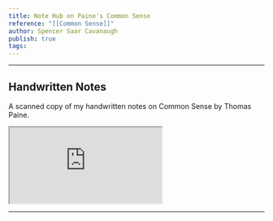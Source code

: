 ```yaml
---
title: Note Hub on Paine's Common Sense
reference: "[[Common Sense]]"
author: Spencer Saar Cavanaugh
publish: true
tags: 
---
```


---

## Handwritten Notes

A scanned copy of my handwritten notes on Common Sense by Thomas Paine.

<iframe src="https://agvb4gwvrvr52xhr3hitm6sic3mgaqkm2rm4nisrnkgy6bkvbf3q.arweave.net/AaoeGtWNY91c8dnRNnpIFthgQUzUWcaiUWqNjwVVCXc" class="pdf-embed" ></iframe>

---
